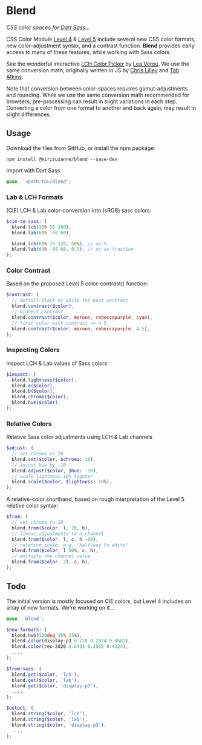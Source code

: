 # Blend
_CSS color spaces for [Dart Sass][]…_

[Dart Sass]: https://sass-lang.com/dart-sass

CSS Color Module [Level 4][] & [Level 5][]
include several new CSS color formats,
new color-adjustment syntax,
and a contrast function.
**Blend** provides early access to many of these features,
while working with Sass colors.

[Level 4]: https://www.w3.org/TR/css-color-4/
[Level 5]: https://www.w3.org/TR/css-color-5/

See the wonderful interactive
[LCH Color Picker](https://css.land/lch/)
by [Lea Verou](http://lea.verou.me/).
We use the same conversion math,
originally written in JS by
[Chris Lilley](https://svgees.us/)
and [Tab Atkins](https://www.xanthir.com/).

Note that conversion between color-spaces
requires gamut-adjustments and rounding.
While we use the same conversion math recommended for browsers,
pre-processing can result in slight variations in each step.
Converting a color from one format to another
and back again, may result in slight differences.

## Usage

Download the files from GitHub, or install the npm package:

```
npm install @mirisuzanne/blend --save-dev
```

Import with Dart Sass

```scss
@use  '<path-to>/blend';
```

### Lab & LCH Formats

(CIE) LCH & Lab color-conversion into (sRGB) sass colors:

```scss
$cie-to-sass: (
  blend.lch(30% 50 300),
  blend.lab(60% -60 60),

  blend.lch(60% 75 120, 50%), // as %
  blend.lab(60% -60 60, 0.5), // or as fraction
);
```

### Color Contrast

Based on the proposed Level 5 color-contrast() function:

```scss
$contrast: (
  // default black or white for best contrast
  blend.contrast($color),
  // highest contrast
  blend.contrast($color, maroon, rebeccapurple, cyan),
  // first color with contrast >= 4.5
  blend.contrast($color, maroon, rebeccapurple, 4.5),
);
```

### Inspecting Colors

Inspect LCH & Lab values of Sass colors:

```scss
$inspect: (
  blend.lightness($color),
  blend.a($color),
  blend.b($color),
  blend.chroma($color),
  blend.hue($color),
);
```

### Relative Colors

Relative Sass color adjustments using LCH & Lab channels

```scss
$adjust: (
  // set chroma to 10
  blend.set($color, $chroma: 10),
  // adjust hue by -10
  blend.adjust($color, $hue: -10),
  // scale lightness 10% lighter
  blend.scale($color, $lightness: 10%),
);
```

A relative-color shorthand,
based on rough interpretation
of the Level 5 relative color syntax:

```scss
$from: (
  // set chroma to 20
  blend.from($color, l, 20, h),
  // linear adjustments to a channel
  blend.from($color, l, c, h -60),
  // relative scale, e.g. "half-way to white"
  blend.from($color, l 50%, c, h),
  // multiply the channel value
  blend.from($color, 2l, c, h),
);
```

## Todo

The initial version is mostly focused on CIE colors,
but Level 4 includes an array of new formats.
We're working on it…

```scss
@use  'blend';

$new-formats: (
  blend.hwb(120deg 15% 15%),
  blend.color(display-p3 0.728 0.2824 0.4581),
  blend.color(rec-2020 0.6431 0.2955 0.4324),
  ...,
);

$from-sass: (
  blend.get($color, 'lch'),
  blend.get($color, 'lab'),
  blend.get($color, 'display-p3'),
  ...,
);

$output: (
  blend.string($color, 'lch'),
  blend.string($color, 'lab'),
  blend.string($color, 'display-p3'),
  ...,
);
```
